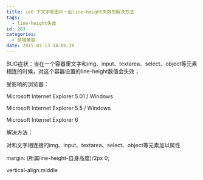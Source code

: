 ```yaml
---
title: ie6 下文字和图片一起line-height失效的解决方法
tags:
  - line-height失效
id: 263
categories:
  - 前端兼容
date: 2015-07-13 14:06:28
---
```


BUG症状：当在一个容器里文字和img、input、textarea、select、object等元素相连的时候，对这个容器设置的line-height数值会失效；

受影响的浏览器：

Microsoft Internet Explorer 5.01 / Windows

Microsoft Internet Explorer 5.5 / Windows

Microsoft Internet Explorer 6

解决方法：

对和文字相连接的img、input、textarea、select、object等元素加以属性

margin: (所属line-height-自身高度)/2px 0;

vertical-align:middle
